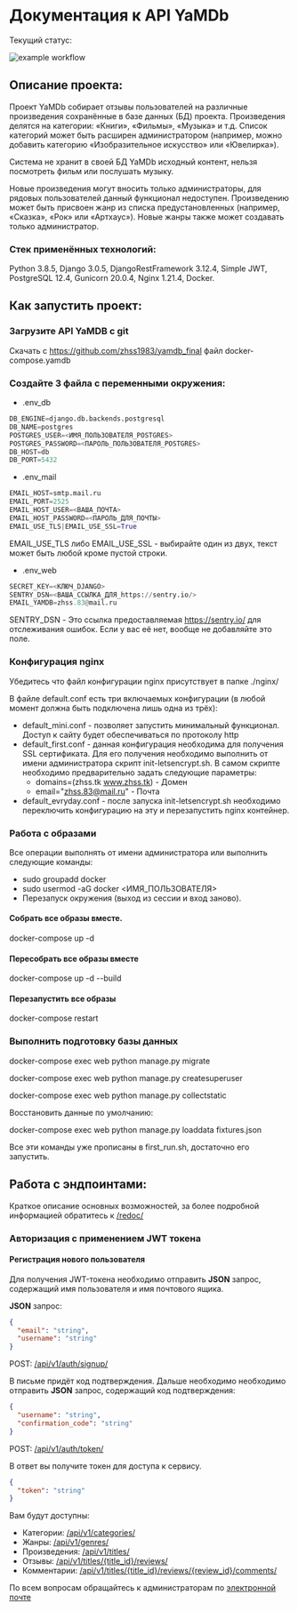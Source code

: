 # Документация к API YaMDb

Текущий статус:

![example workflow](https://github.com/zhss1983/yamdb_final/actions/workflows/yamdb_workflow.yml/badge.svg)

## Описание проекта:

Проект YaMDb собирает отзывы пользователей на различные произведения
сохранённые в базе данных (БД) проекта. Произведения делятся на категории:
«Книги», «Фильмы», «Музыка» и т.д. Список категорий может быть расширен
администратором (например, можно добавить категорию «Изобразительное искусство»
или «Ювелирка»).

Система не хранит в своей БД YaMDb исходный контент, нельзя посмотреть фильм
или послушать музыку.

Новые произведения могут вносить только администраторы, для рядовых
пользователей данный функционал недоступен. Произведению может быть присвоен
жанр из списка предустановленных (например, «Сказка», «Рок» или «Артхаус»).
Новые жанры также может создавать только администратор.

### Стек применённых технологий:

Python 3.8.5, Django 3.0.5, DjangoRestFramework 3.12.4, Simple JWT, PostgreSQL 12.4, Gunicorn 20.0.4, Nginx 1.21.4, Docker.

## Как запустить проект:

### Загрузите API YaMDB с git

Скачать с https://github.com/zhss1983/yamdb_final файл docker-compose.yamdb

### Создайте 3 файла с переменными окружения:
   
 - .env_db

```Python
DB_ENGINE=django.db.backends.postgresql
DB_NAME=postgres
POSTGRES_USER=<ИМЯ_ПОЛЬЗОВАТЕЛЯ_POSTGRES>
POSTGRES_PASSWORD=<ПАРОЛЬ_ПОЛЬЗОВАТЕЛЯ_POSTGRES>
DB_HOST=db
DB_PORT=5432
```

 - .env_mail

```Python
EMAIL_HOST=smtp.mail.ru
EMAIL_PORT=2525
EMAIL_HOST_USER=<ВАША_ПОЧТА>
EMAIL_HOST_PASSWORD=<ПАРОЛЬ_ДЛЯ_ПОЧТЫ>
EMAIL_USE_TLS|EMAIL_USE_SSL=True
```

EMAIL_USE_TLS либо EMAIL_USE_SSL - выбирайте один из двух, текст может быть любой кроме пустой строки.
    
 - .env_web

```Python
SECRET_KEY=<КЛЮЧ_DJANGO>
SENTRY_DSN=<ВАША_ССЫЛКА_ДЛЯ_https://sentry.io/>
EMAIL_YAMDB=zhss.83@mail.ru
```

SENTRY_DSN - Это ссылка предоставляемая https://sentry.io/ для отслеживания ошибок. Если у вас её нет, вообще не добавляйте это поле.

### Конфигурация nginx

Убедитесь что файл конфигурации nginx присутствует в папке ./nginx/

В файле default.conf есть три включаемых конфигурации (в любой момент должна быть подключена лишь одна из трёх):

 - default_mini.conf - позволяет запустить минимальный функционал. Доступ к сайту будет обеспечиваться по протоколу http
 - default_first.conf - данная конфигурация необходима для получения SSL сертификата. Для его получения необходимо выполнить от имени администратора скрипт init-letsencrypt.sh. В самом скрипте необходимо предварительно задать следующие параметры:
   - domains=(zhss.tk www.zhss.tk) - Домен
   - email="zhss.83@mail.ru" - Почта
 - default_evryday.conf - после запуска init-letsencrypt.sh необходимо переключить конфигурацию на эту и перезапустить nginx контейнер.

### Работа с образами

Все операции выполнять от имени администратора или выполнить следующие команды:

 - sudo groupadd docker
 - sudo usermod -aG docker <ИМЯ_ПОЛЬЗОВАТЕЛЯ>
 - Перезапуск окружения (выход из сессии и вход заново).

#### Собрать все образы вместе.

docker-compose up -d

#### Пересобрать все образы вместе

docker-compose up -d --build

#### Перезапустить все образы

docker-compose restart

### Выполнить подготовку базы данных

docker-compose exec web python manage.py migrate

docker-compose exec web python manage.py createsuperuser

docker-compose exec web python manage.py collectstatic

Восстановить данные по умолчанию:

docker-compose exec web python manage.py loaddata fixtures.json

Все эти команды уже прописаны в first_run.sh, достаточно его запустить.

## Работа с эндпоинтами:

Краткое описание основных возможностей, за более подробной информацией
обратитесь к [/redoc/](http://127.0.0.1:8000/redoc/) 

### Авторизация с применением JWT токена

#### Регистрация нового пользователя

Для получения JWT-токена необходимо отправить **JSON** запрос, содержащий
имя пользователя и имя почтового ящика.

**JSON** запрос:

```JSON
{
  "email": "string",
  "username": "string"
}
```

POST: [/api/v1/auth/signup/](http://127.0.0.1:8000/api/v1/auth/signup/)

В письме придёт код подтверждения. Дальше необходимо необходимо отправить
**JSON** запрос, содержащий код подтверждения:

```JSON
{
  "username": "string",
  "confirmation_code": "string"
}
```

POST: [/api/v1/auth/token/](http://127.0.0.1:8000/api/v1/auth/token/)

В ответ вы получите токен для доступа к сервису.

```JSON
{
  "token": "string"
}
```

Вам будут доступны:
- Категории:
  [/api/v1/categories/](http://127.0.0.1:8000/api/v1/categories/)
- Жанры:
  [/api/v1/genres/](http://127.0.0.1:8000/api/v1/genres/)
- Произведения:
  [/api/v1/titles/](http://127.0.0.1:8000/api/v1/titles/)
- Отзывы:
  [/api/v1/titles/{title_id}/reviews/](http://127.0.0.1:8000/api/v1/titles/1/reviews/)
- Комментарии:
  [/api/v1/titles/{title_id}/reviews/{review_id}/comments/](http://127.0.0.1:8000/api/v1/titles/1/reviews/1/comments/)
 
По всем вопросам обращайтесь к администраторам по [электронной почте](mailto:zhss.83@mail.ru)
